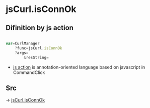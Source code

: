# jsCurl.isConnOk

## Difinition by js action

```js.js

var=CurlManager
	?func=jsCurl.isConnOk
	?args=
		&resString=
```

- [js action]() is annotation-oriented language based on javascript in CommandClick

## Src

-> [jsCurl.isConnOk](https://github.com/puutaro/CommandClick/blob/master/app/src/main/java/com/puutaro/commandclick/fragment_lib/terminal_fragment/js_interface/JsCurl.kt#L170)



